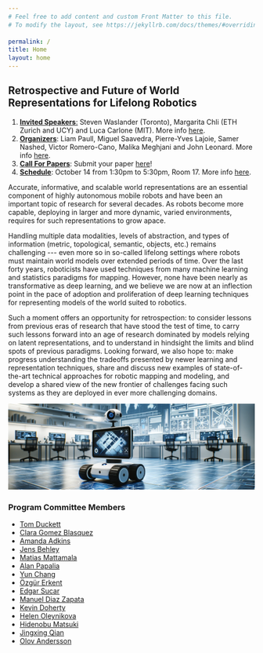```yaml
---
# Feel free to add content and custom Front Matter to this file.
# To modify the layout, see https://jekyllrb.com/docs/themes/#overriding-theme-defaults

permalink: /
title: Home
layout: home
---
```


## Retrospective and Future of World Representations for Lifelong Robotics

1. [**Invited Speakers**:](speakers) Steven Waslander (Toronto), Margarita Chli (ETH Zurich and UCY) and Luca Carlone (MIT). More info [here](speakers).
2. [**Organizers**](organizers): Liam Paull, Miguel Saavedra, Pierre-Yves Lajoie, Samer Nashed, Victor Romero-Cano, Malika Meghjani and John Leonard. More info [here](organizers).
4. [**Call For Papers**](callforpapers): Submit your paper [here](callforpapers)!
3. [**Schedule**](schedule): October 14 from 1:30pm to 5:30pm, Room 17. More info [here](schedule).

Accurate, informative, and scalable world representations are an essential component of highly autonomous mobile robots and have been an important topic of research for several decades. As robots become more capable, deploying in larger and more dynamic, varied environments, requires for such representations to grow apace. 

Handling multiple data modalities, levels of abstraction, and types of information (metric, topological, semantic, objects, etc.) remains challenging --- even more so in so-called lifelong settings where robots must maintain world models over extended periods of time. Over the last forty years, roboticists have used techniques from many machine learning and statistics paradigms for mapping. However, none have been nearly as transformative as deep learning, and we believe we are now at an inflection point in the pace of adoption and proliferation of deep learning techniques for representing models of the world suited to robotics. 

Such a moment offers an opportunity for retrospection: to consider lessons from previous eras of research that have stood the test of time, to carry such lessons forward into an age of research dominated by models relying on latent representations, and to understand in hindsight the limits and blind spots of previous paradigms. Looking forward, we also hope to: make progress understanding the tradeoffs presented by newer learning and representation techniques, share and discuss new examples of  state-of-the-art technical approaches for robotic mapping and modeling, and develop a shared view of the new frontier of challenges facing such systems as they are deployed in ever more challenging domains.

![](assets/img/dalle_generated_banner.png)



### Program Committee Members
- [Tom Duckett](https://staff.lincoln.ac.uk/tduckett)
- [Clara Gomez Blasquez](http://roboticslab.uc3m.es/roboticslab/people/c-g%C3%B3mez)
- [Amanda Adkins ](https://mandi1267.github.io/)
- [Jens Behley ](https://www.ipb.uni-bonn.de/people/jens-behley/index.html)
- [Matias Mattamala ](https://mmattamala.github.io/)
- [Alan Papalia ](https://alanpapalia.github.io/)
- [Yun Chang ](https://scholar.google.com/citations?user=IHKUFhcAAAAJ&hl=en)
- [Özgür Erkent](https://web.cs.hacettepe.edu.tr/~ozgurerkent/)
- [Edgar Sucar](https://edgarsucar.github.io/)
- [Manuel Diaz Zapata](https://scholar.google.com/citations?user=hM_mm8MAAAAJ&hl=en)
- [Kevin Doherty](https://people.csail.mit.edu/kdoherty/)
- [Helen Oleynikova](https://helenol.github.io/)
- [Hidenobu Matsuki](https://muskie82.github.io/)
- [Jingxing Qian](https://scholar.google.ca/citations?user=OZk7X80AAAAJ&hl=en)
- [Olov Andersson](https://www.kth.se/profile/olovand)